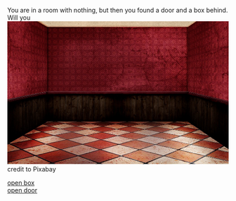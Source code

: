 You are in a room with nothing, but then you found a door and a box behind. Will you  
![room](../../../picture/room.jpg)    
credit to Pixabay    

[open box](box/boxopen.md)  
[open door](door/opendoor.md)  
